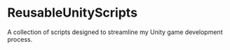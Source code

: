 # ReusableUnityScripts
A collection of scripts designed to streamline my Unity game development process.
